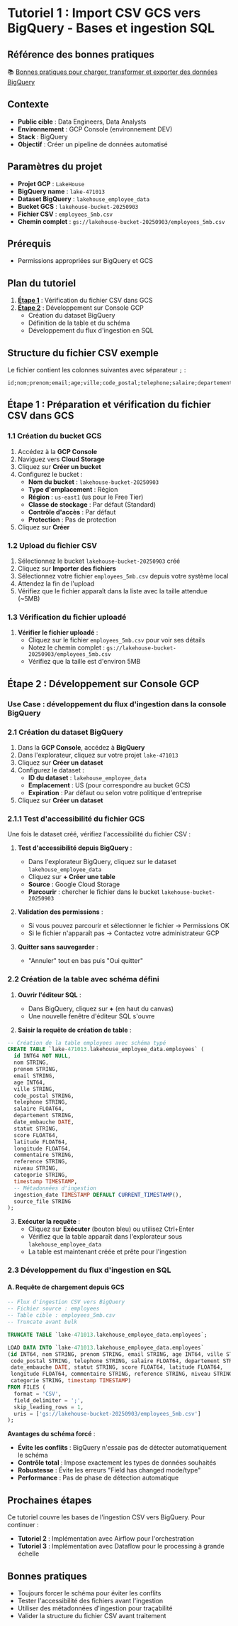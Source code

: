 # Tutoriel 1 : Import CSV GCS vers BigQuery - Bases et ingestion SQL

## Référence des bonnes pratiques
📚 [Bonnes pratiques pour charger, transformer et exporter des données BigQuery](https://cloud.google.com/bigquery/docs/load-transform-export-intro?hl=fr)

## Contexte
- **Public cible** : Data Engineers, Data Analysts
- **Environnement** : GCP Console (environnement DEV)
- **Stack** : BigQuery
- **Objectif** : Créer un pipeline de données automatisé

## Paramètres du projet
- **Projet GCP** : `LakeHouse`
- **BigQuery name** : `lake-471013`
- **Dataset BigQuery** : `lakehouse_employee_data`
- **Bucket GCS** : `lakehouse-bucket-20250903`
- **Fichier CSV** : `employees_5mb.csv`
- **Chemin complet** : `gs://lakehouse-bucket-20250903/employees_5mb.csv`

## Prérequis
- Permissions appropriées sur BigQuery et GCS

## Plan du tutoriel

1. **[Étape 1](#étape-1--vérification-du-fichier-csv-dans-gcs)** : Vérification du fichier CSV dans GCS
2. **[Étape 2](#étape-2--développement-sur-console-gcp)** : Développement sur Console GCP
   - Création du dataset BigQuery
   - Définition de la table et du schéma
   - Développement du flux d'ingestion en SQL

## Structure du fichier CSV exemple
Le fichier contient les colonnes suivantes avec séparateur `;` :
```
id;nom;prenom;email;age;ville;code_postal;telephone;salaire;departement;date_embauche;statut;score;latitude;longitude;commentaire;reference;niveau;categorie;timestamp
```

## Étape 1 : Préparation et vérification du fichier CSV dans GCS

### 1.1 Création du bucket GCS

1. Accédez à la **GCP Console**
2. Naviguez vers **Cloud Storage**
3. Cliquez sur **Créer un bucket**
4. Configurez le bucket :
   - **Nom du bucket** : `lakehouse-bucket-20250903`
   - **Type d'emplacement** : Région
   - **Région** : `us-east1` (us pour le Free Tier)
   - **Classe de stockage** : Par défaut (Standard)
   - **Contrôle d'accès** : Par défaut
   - **Protection** : Pas de protection
5. Cliquez sur **Créer**

### 1.2 Upload du fichier CSV

1. Sélectionnez le bucket `lakehouse-bucket-20250903` créé
2. Cliquez sur **Importer des fichiers**
3. Sélectionnez votre fichier `employees_5mb.csv` depuis votre système local
4. Attendez la fin de l'upload
5. Vérifiez que le fichier apparaît dans la liste avec la taille attendue (~5MB)

### 1.3 Vérification du fichier uploadé

1. **Vérifier le fichier uploadé** :
   - Cliquez sur le fichier `employees_5mb.csv` pour voir ses détails
   - Notez le chemin complet : `gs://lakehouse-bucket-20250903/employees_5mb.csv`
   - Vérifiez que la taille est d'environ 5MB

## Étape 2 : Développement sur Console GCP

### Use Case : développement du flux d'ingestion dans la console BigQuery

### 2.1 Création du dataset BigQuery

1. Dans la **GCP Console**, accédez à **BigQuery**
2. Dans l'explorateur, cliquez sur votre projet `lake-471013`
3. Cliquez sur **Créer un dataset**
4. Configurez le dataset :
   - **ID du dataset** : `lakehouse_employee_data`
   - **Emplacement** : US (pour correspondre au bucket GCS)
   - **Expiration** : Par défaut ou selon votre politique d'entreprise
5. Cliquez sur **Créer un dataset**

### 2.1.1 Test d'accessibilité du fichier GCS

Une fois le dataset créé, vérifiez l'accessibilité du fichier CSV :

1. **Test d'accessibilité depuis BigQuery** :
   - Dans l'explorateur BigQuery, cliquez sur le dataset `lakehouse_employee_data` 
   - Cliquez sur **+ Créer une table**
   - **Source** : Google Cloud Storage
   - **Parcourir** : chercher le fichier dans le bucket `lakehouse-bucket-20250903`
   
2. **Validation des permissions** :
   - Si vous pouvez parcourir et sélectionner le fichier → Permissions OK
   - Si le fichier n'apparaît pas → Contactez votre administrateur GCP

2. **Quitter sans sauvegarder** :
   - "Annuler" tout en bas puis "Oui quitter"

### 2.2 Création de la table avec schéma défini

1. **Ouvrir l'éditeur SQL** :
   - Dans BigQuery, cliquez sur **+** (en haut du canvas)
   - Une nouvelle fenêtre d'éditeur SQL s'ouvre

2. **Saisir la requête de création de table** :

```sql
-- Création de la table employees avec schéma typé
CREATE TABLE `lake-471013.lakehouse_employee_data.employees` (
  id INT64 NOT NULL,
  nom STRING,
  prenom STRING,
  email STRING,
  age INT64,
  ville STRING,
  code_postal STRING,
  telephone STRING,
  salaire FLOAT64,
  departement STRING,
  date_embauche DATE,
  statut STRING,
  score FLOAT64,
  latitude FLOAT64,
  longitude FLOAT64,
  commentaire STRING,
  reference STRING,
  niveau STRING,
  categorie STRING,
  timestamp TIMESTAMP,
  -- Métadonnées d'ingestion
  ingestion_date TIMESTAMP DEFAULT CURRENT_TIMESTAMP(),
  source_file STRING
);
```

3. **Exécuter la requête** :
   - Cliquez sur **Exécuter** (bouton bleu) ou utilisez Ctrl+Enter
   - Vérifiez que la table apparaît dans l'explorateur sous `lakehouse_employee_data`
   - La table est maintenant créée et prête pour l'ingestion

### 2.3 Développement du flux d'ingestion en SQL

#### A. Requête de chargement depuis GCS

```sql
-- Flux d'ingestion CSV vers BigQuery
-- Fichier source : employees
-- Table cible : employees_5mb.csv
-- Truncate avant bulk

TRUNCATE TABLE `lake-471013.lakehouse_employee_data.employees`;

LOAD DATA INTO `lake-471013.lakehouse_employee_data.employees`
(id INT64, nom STRING, prenom STRING, email STRING, age INT64, ville STRING, 
 code_postal STRING, telephone STRING, salaire FLOAT64, departement STRING, 
 date_embauche DATE, statut STRING, score FLOAT64, latitude FLOAT64, 
 longitude FLOAT64, commentaire STRING, reference STRING, niveau STRING, 
 categorie STRING, timestamp TIMESTAMP)
FROM FILES (
  format = 'CSV',
  field_delimiter = ';',
  skip_leading_rows = 1,
  uris = ['gs://lakehouse-bucket-20250903/employees_5mb.csv']
);
```

**Avantages du schéma forcé** :
- **Évite les conflits** : BigQuery n'essaie pas de détecter automatiquement le schéma
- **Contrôle total** : Impose exactement les types de données souhaités
- **Robustesse** : Évite les erreurs "Field has changed mode/type"
- **Performance** : Pas de phase de détection automatique

## Prochaines étapes

Ce tutoriel couvre les bases de l'ingestion CSV vers BigQuery. Pour continuer :

- **Tutoriel 2** : Implémentation avec Airflow pour l'orchestration
- **Tutoriel 3** : Implémentation avec Dataflow pour le processing à grande échelle

## Bonnes pratiques

- Toujours forcer le schéma pour éviter les conflits
- Tester l'accessibilité des fichiers avant l'ingestion
- Utiliser des métadonnées d'ingestion pour traçabilité
- Valider la structure du fichier CSV avant traitement